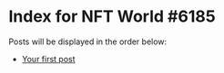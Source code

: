 # Index for NFT World #6185
Posts will be displayed in the order below:

- [Your first post](./001-first.md)

